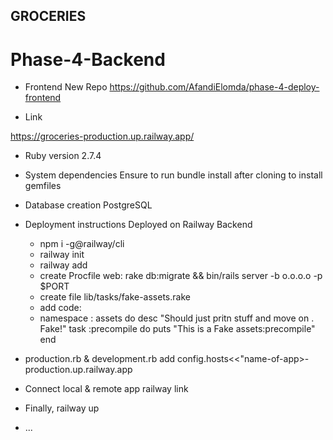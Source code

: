 ## GROCERIES
# Phase-4-Backend
* Frontend New Repo
 https://github.com/AfandiElomda/phase-4-deploy-frontend

* Link

 https://groceries-production.up.railway.app/


* Ruby version 
  2.7.4

* System dependencies
  Ensure to run bundle install after cloning to install gemfiles

* Database creation
  PostgreSQL


* Deployment instructions
  Deployed on Railway Backend

  * npm i -g@railway/cli
  * railway init
  * railway add
  * create Procfile web: rake db:migrate && bin/rails server -b o.o.o.o -p $PORT
  * create file lib/tasks/fake-assets.rake
  * add code:
  * namespace : assets do
       desc "Should just pritn stuff and move on . Fake!"
       task :precompile do
       puts "This is a Fake assets:precompile"
    end

* production.rb & development.rb add
 config.hosts<<"name-of-app>-production.up.railway.app
  
* Connect local & remote app
  railway link <project-id>
* Finally, railway up

  

* ...

